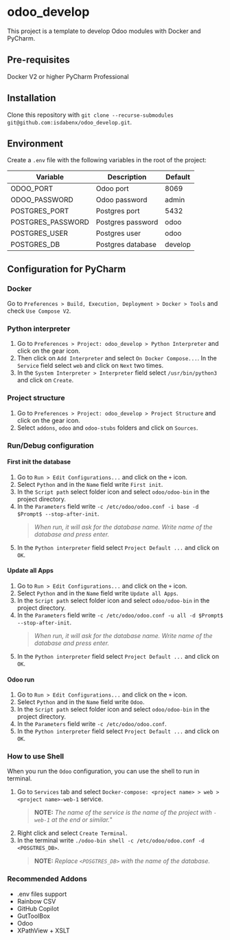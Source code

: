 # odoo_develop

This project is a template to develop Odoo modules with Docker and PyCharm.

## Pre-requisites

Docker V2 or higher
PyCharm Professional

## Installation

Clone this repository with `git clone --recurse-submodules git@github.com:isdabenx/odoo_develop.git`.

## Environment

Create a `.env` file with the following variables in the root of the project:

| Variable          | Description       | Default |
|-------------------|-------------------|---------|
| ODOO_PORT         | Odoo port         | 8069    |
| ODOO_PASSWORD     | Odoo password     | admin   |
| POSTGRES_PORT     | Postgres port     | 5432    |
| POSTGRES_PASSWORD | Postgres password | odoo    |
| POSTGRES_USER     | Postgres user     | odoo    |
| POSTGRES_DB       | Postgres database | develop |

## Configuration for PyCharm

### Docker

Go to `Preferences > Build, Execution, Deployment > Docker > Tools` and check `Use Compose V2`.

### Python interpreter

1. Go to `Preferences > Project: odoo_develop > Python Interpreter` and click on the gear icon.
2. Then click on `Add Interpreter` and select `On Docker Compose...`. In the `Service` field select `web` and click
   on `Next` two times.
3. In the `System Interpreter > Interpreter` field select `/usr/bin/python3` and click on `Create`.

### Project structure

1. Go to `Preferences > Project: odoo_develop > Project Structure` and click on the gear icon.
2. Select `addons`, `odoo` and `odoo-stubs` folders and click on `Sources`.

### Run/Debug configuration

#### First init the database

1. Go to `Run > Edit Configurations...` and click on the `+` icon.
2. Select `Python` and in the `Name` field write `First init`.
3. In the `Script path` select folder icon and select `odoo/odoo-bin` in the project directory.
4. In the `Parameters` field
   write `-c /etc/odoo/odoo.conf -i base -d $Prompt$ --stop-after-init`.
   > _When run, it will ask for the database name. Write name of the database and press enter._
5. In the `Python interpreter` field select `Project Default ...` and click on `OK`.

#### Update all Apps

1. Go to `Run > Edit Configurations...` and click on the `+` icon.
2. Select `Python` and in the `Name` field write `Update all Apps`.
3. In the `Script path` select folder icon and select `odoo/odoo-bin` in the project directory.
4. In the `Parameters` field
   write `-c /etc/odoo/odoo.conf -u all -d $Prompt$ --stop-after-init`.
   > _When run, it will ask for the database name. Write name of the database and press enter._
5. In the `Python interpreter` field select `Project Default ...` and click on `OK`.

#### Odoo run

1. Go to `Run > Edit Configurations...` and click on the `+` icon.
2. Select `Python` and in the `Name` field write `Odoo`.
3. In the `Script path` select folder icon and select `odoo/odoo-bin` in the project directory.
4. In the `Parameters` field
   write `-c /etc/odoo/odoo.conf`.
5. In the `Python interpreter` field select `Project Default ...` and click on `OK`.

### How to use Shell

 When you run the `Odoo` configuration, you can use the shell to run in terminal.

1. Go to `Services` tab and select `Docker-compose: <project name> > web > <project name>-web-1` service.
   > __NOTE:__ _The name of the service is the name of the project with `-web-1` at the end or similar._"
2. Right click and select `Create Terminal`.
3. In the terminal write `./odoo-bin shell -c /etc/odoo/odoo.conf -d <POSGTRES_DB>`.
   > __NOTE:__ _Replace `<POSGTRES_DB>` with the name of the database._
 
### Recommended Addons

* .env files support
* Rainbow CSV
* GitHub Copilot
* GutToolBox
* Odoo
* XPathView + XSLT